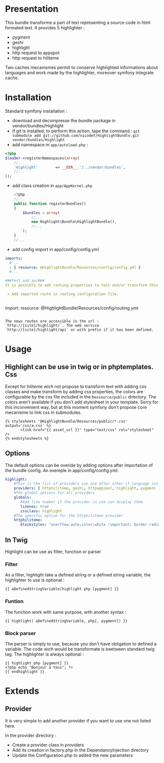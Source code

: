 Presentation
============
This bundle transforme a part of text representing a source code in html formated text. It provides 5 highlighter :

- pygment
- geshi
- highlight
- http request to appspot
- http request to hiliteme

Two caches mecanismes permit to conserve highlighted informations about languages and work made by the highlighter, moreover symfony integrate cache.

Installation
============
Standard symfony installation :

- download and decompresse the bundle package in vendor/bundles/Highlight
- if git is installed, to perform this action, tape the command :
    `git submodule add git://github.com/nicodmf/HighlightBundle.git vendor/bundles/Highlight`
- add namespace in `app/autoload.php` :

``` php
<?php
$loader->registerNamespaces(array(
    //...
    'Highlight'        => __DIR__.'/../vendor/bundles',
    //...
));
```

- add class creation in `app/AppKernel.php`

``` php
    <?php
    //...
    public function registerBundles()
    {
        $bundles = array(
            //...
            new Highlight\Bundle\HighlightBundle(),
            //...
        );
    }
    //...
```

- add config import in app/config/config.yml

``` yaml
imports:
  #...
  - { resource: @HighlightBundle/Resources/config/config.yml }
  #...

###Test and api###
It is possible to add routing properties to test and/or transform this bundle in highlighting server.

 - Add imported route in routing configuration file.
 
```
import:
   resource: @HighlightBundle/Resources/config/routing.yml
```

The news routes are accessible in the url : `http://[site]/highlight/`. The web service `http://[site]/highlight/api` or with prefix if it has been defined.
```

Usage
=====
Highlight can be use in twig or in phptemplates.
Css
---
Except for hiliteme wich not propose to transform text with adding css classes and make transform by adding css properties, the colors are configurable by the css file included in the `Ressource/public` directory. The colors aren't available if you don't add stylesheet in your template. Sorry for this inconvenient way, but at this moment symfony don't propose core mecanisme to link css in submodules.

``` twig
{% stylesheets '@HighlightBundle/Resources/public/*.css' output='css/a.css' %}
       <link href="{{ asset_url }}" type="text/css" rel="stylesheet" />
{% endstylesheets %}
```

Options
-------
The default options can be overide by adding options after importation of the bundle config.
An exemple in app/config/config.yml:

``` yaml
highlight:
    #This is the list of providers use one after other if language isn't available in current provider
    providers: [ httphiliteme, geshi, httpappspot, highlight, pygment ]
    #The global options for all providers
    globals:
       #Add line number if the provider in use can display them
       linenos: true
       cssclass: highlight
    #The specific option for the httphiliteme provider
    httphiliteme:
       blockstyles: "overflow:auto;color:white !important; border-radius:10px;"
```

In Twig
-------
Highlight can be use as filter, function or parser

### Filter
As a filter, highlight take a defined string or a defined string variable, the highlighter to use is optional :

```
{{ aDefinedStringVariable|highlight php [pygment] }}
```

### Funtion
The function work with same purpose, with another syntax :

```
{{ highlight( aDefinedStringVariable, php[, pygment]) }}
```

### Block parser
The parser is simply to use, because you don't have obligation to defined a variable. The code wich would be transformate is beetween standard twig tag. The highlighter is always optional :

```
{{ highlight php [pygment] }}
<?php echo "Bonjour à tous"; ?>
{{ endhighlight }}
```

Extends
=======
Provider
--------
It is very simple to add another provider if you want to use one not listed here.

In the provider directory :

 - Create a provider class in providers
 - Add its creation in factory.php
In the DependancyInjection directory
 - Update the Configuration.php to added the new parameters

